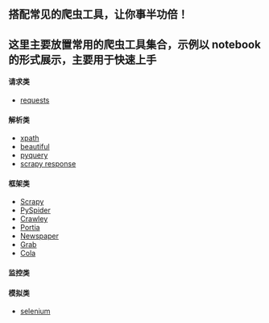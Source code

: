 ## 搭配常见的爬虫工具，让你事半功倍！

这里主要放置常用的爬虫工具集合，示例以 notebook的形式展示，主要用于快速上手
---
#### 请求类
- [requests](#%E5%9F%BA%E6%9C%AC%E4%BD%BF%E7%94%A8)
#### 解析类
- [xpath]()
- [beautiful]()
- [pyquery]()
- [scrapy response]()
#### 框架类
- [Scrapy]()
- [PySpider]()
- [Crawley]()
- [Portia]()
- [Newspaper]()
- [Grab]()
- [Cola]()
#### 监控类

#### 模拟类
- [selenium]()
